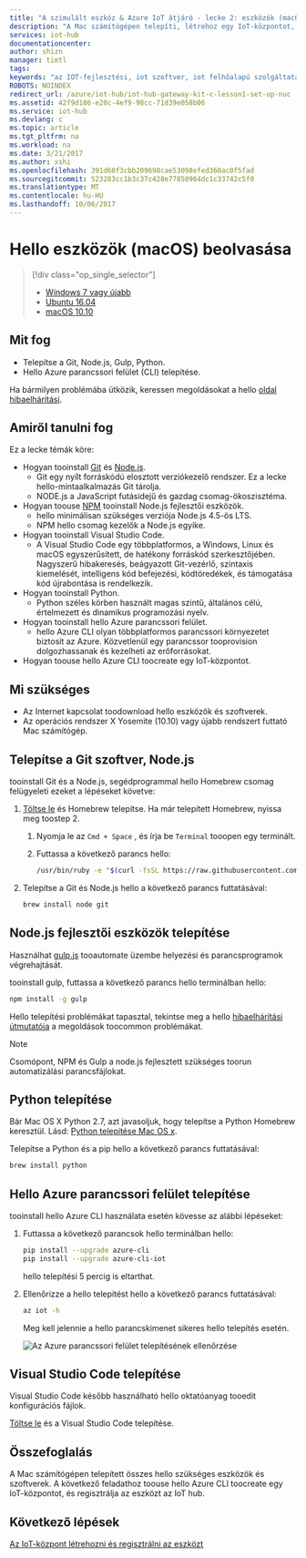 ```yaml
---
title: "A szimulált eszköz & Azure IoT átjáró - lecke 2: eszközök (macOS) beszerzése |} Microsoft Docs"
description: "A Mac számítógépen telepíti, létrehoz egy IoT-központot, és az eszközt regisztrálni kell az IoT-központ hello."
services: iot-hub
documentationcenter: 
author: shizn
manager: timtl
tags: 
keywords: "az IOT-fejlesztési, iot szoftver, iot felhőalapú szolgáltatás, internet dolgot szoftvert, az azure cli, install python mac, telepítse a git mac, gulp futtatja, a telepítés csomópont js mac gépen"
ROBOTS: NOINDEX
redirect_url: /azure/iot-hub/iot-hub-gateway-kit-c-lesson1-set-up-nuc
ms.assetid: 42f9d186-e20c-4ef9-98cc-71d39e058b06
ms.service: iot-hub
ms.devlang: c
ms.topic: article
ms.tgt_pltfrm: na
ms.workload: na
ms.date: 3/21/2017
ms.author: xshi
ms.openlocfilehash: 391d60f3cbb209698cae53098efed360ac0f5fad
ms.sourcegitcommit: 523283cc1b3c37c428e77850964dc1c33742c5f0
ms.translationtype: MT
ms.contentlocale: hu-HU
ms.lasthandoff: 10/06/2017
---
```

# <a name="get-hello-tools-macos"></a>Hello eszközök (macOS) beolvasása
> [!div class="op_single_selector"]
> * [Windows 7 vagy újabb](iot-hub-gateway-kit-c-sim-lesson2-get-the-tools-win32.md)
> * [Ubuntu 16.04](iot-hub-gateway-kit-c-sim-lesson2-get-the-tools-ubuntu.md)
> * [macOS 10.10](iot-hub-gateway-kit-c-sim-lesson2-get-the-tools-mac.md)

## <a name="what-you-will-do"></a>Mit fog

- Telepítse a Git, Node.js, Gulp, Python.
- Hello Azure parancssori felület (CLI) telepítése. 

Ha bármilyen problémába ütközik, keressen megoldásokat a hello [oldal hibaelhárítási](iot-hub-gateway-kit-c-sim-troubleshooting.md).

## <a name="what-you-will-learn"></a>Amiről tanulni fog

Ez a lecke témák köre:

- Hogyan tooinstall [Git](https://git-scm.com/) és [Node.js](https://nodejs.org/en/).
  - Git egy nyílt forráskódú elosztott verziókezelő rendszer. Ez a lecke hello-mintaalkalmazás Git tárolja.
  - NODE.js a JavaScript futásidejű és gazdag csomag-ökoszisztéma.
- Hogyan toouse [NPM](https://www.npmjs.com/) tooinstall Node.js fejlesztői eszközök.
  - hello minimálisan szükséges verziója Node.js 4.5-ös LTS.
  - NPM hello csomag kezelők a Node.js egyike.
- Hogyan tooinstall Visual Studio Code.
  - A Visual Studio Code egy többplatformos, a Windows, Linux és macOS egyszerűsített, de hatékony forráskód szerkesztőjében. Nagyszerű hibakeresés, beágyazott Git-vezérlő, szintaxis kiemelését, intelligens kód befejezési, kódtöredékek, és támogatása kód újrabontása is rendelkezik.
- Hogyan tooinstall Python.
  - Python széles körben használt magas szintű, általános célú, értelmezett és dinamikus programozási nyelv.
- Hogyan tooinstall hello Azure parancssori felület.
  - hello Azure CLI olyan többplatformos parancssori környezetet biztosít az Azure. Közvetlenül egy parancssor tooprovision dolgozhassanak és kezelheti az erőforrásokat.
- Hogyan toouse hello Azure CLI toocreate egy IoT-központot.

## <a name="what-you-need"></a>Mi szükséges

- Az Internet kapcsolat toodownload hello eszközök és szoftverek.
- Az operációs rendszer X Yosemite (10.10) vagy újabb rendszert futtató Mac számítógép.

## <a name="install-git-and-nodejs"></a>Telepítse a Git szoftver, Node.js

tooinstall Git és a Node.js, segédprogrammal hello Homebrew csomag felügyeleti ezeket a lépéseket követve:

1. [Töltse le](http://brew.sh/) és Homebrew telepítse. Ha már telepített Homebrew, nyissa meg toostep 2.
   1. Nyomja le az `Cmd + Space` , és írja be `Terminal` tooopen egy terminált.
   2. Futtassa a következő parancs hello:

      ```bash
      /usr/bin/ruby -e "$(curl -fsSL https://raw.githubusercontent.com/Homebrew/install/master/install)"
      ```

2. Telepítse a Git és Node.js hello a következő parancs futtatásával:

    ```bash
    brew install node git
    ```

## <a name="install-nodejs-development-tools"></a>Node.js fejlesztői eszközök telepítése

Használhat [gulp.js](http://gulpjs.com/) tooautomate üzembe helyezési és parancsprogramok végrehajtását.

tooinstall gulp, futtassa a következő parancs hello terminálban hello:

```bash
npm install -g gulp
```

Hello telepítési problémákat tapasztal, tekintse meg a hello [hibaelhárítási útmutatója](iot-hub-gateway-kit-c-sim-troubleshooting.md) a megoldások toocommon problémákat.

> [!Note]
> Csomópont, NPM és Gulp a node.js fejlesztett szükséges toorun automatizálási parancsfájlokat.

## <a name="install-python"></a>Python telepítése

Bár Mac OS X Python 2.7, azt javasoljuk, hogy telepítse a Python Homebrew keresztül. Lásd: [Python telepítése Mac OS x](http://docs.python-guide.org/en/latest/starting/install/osx/).

Telepítse a Python és a pip hello a következő parancs futtatásával:

```bash
brew install python
```

## <a name="install-hello-azure-cli"></a>Hello Azure parancssori felület telepítése

tooinstall hello Azure CLI használata esetén kövesse az alábbi lépéseket:

1. Futtassa a következő parancsok hello terminálban hello:
   ```bash
   pip install --upgrade azure-cli
   pip install --upgrade azure-cli-iot
   ```
   hello telepítési 5 percig is eltarthat.

2. Ellenőrizze a hello telepítést hello a következő parancs futtatásával:
   ```bash
   az iot -h
   ```
   Meg kell jelennie a hello parancskimenet sikeres hello telepítés esetén.

   ![Az Azure parancssori felület telepítésének ellenőrzése](media/iot-hub-gateway-kit-lessons/lesson2/az_iot_help_osx.png)

## <a name="install-visual-studio-code"></a>Visual Studio Code telepítése

Visual Studio Code később használható hello oktatóanyag tooedit konfigurációs fájlok.

[Töltse le](https://code.visualstudio.com/docs/setup/osx) és a Visual Studio Code telepítése.

## <a name="summary"></a>Összefoglalás

A Mac számítógépen telepített összes hello szükséges eszközök és szoftverek. A következő feladathoz toouse hello Azure CLI toocreate egy IoT-központot, és regisztrálja az eszközt az IoT hub.

## <a name="next-steps"></a>Következő lépések
[Az IoT-központ létrehozni és regisztrálni az eszközt](iot-hub-gateway-kit-c-sim-lesson2-register-device.md)
